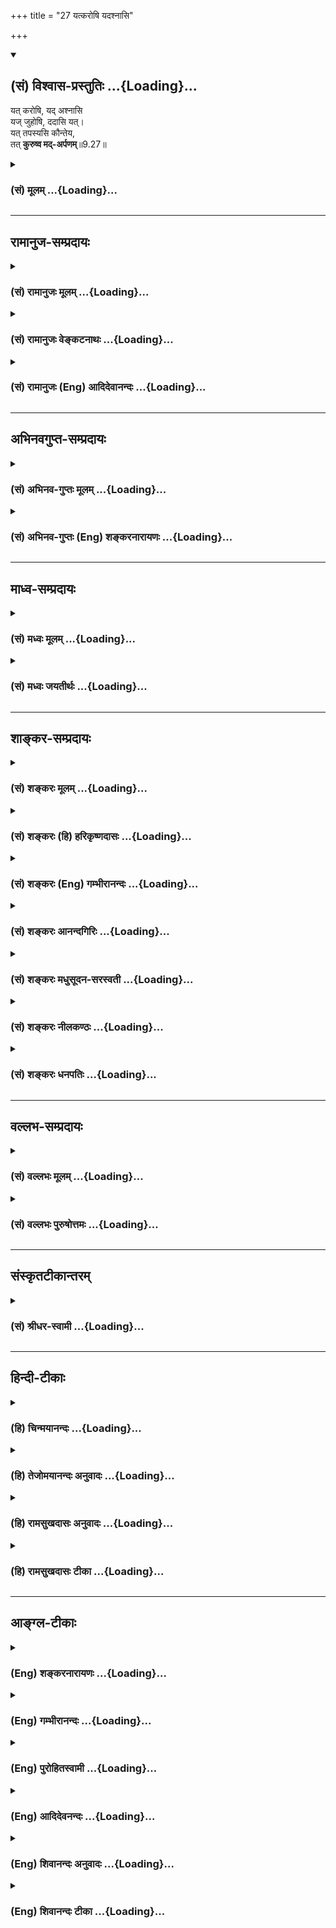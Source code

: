+++
title = "27 यत्करोषि यदश्नासि"

+++
<div class="js_include" newlevelforh1="2" title="(सं) विश्वास-प्रस्तुतिः" unfilled url="/mahAbhAratam/shlokashaH/06-bhIShma-parva/03-bhagavad-gItA-parva/saMskRtam/vishvAsa-prastutiH/09_rAja-vidyA-rAja-guhy/27_yatkaroShi_yadash.md">
<details open><summary><h2>(सं) विश्वास-प्रस्तुतिः ...{Loading}...</h2></summary>

यत् करोषि, यद् अश्नासि  
यज् जुहोषि, ददासि यत्।  
यत् तपस्यसि कौन्तेय,  
तत् **कुरुष्व मद्-अर्पणम्**॥9.27॥
</details>
</div>
<div class="js_include collapsed" newlevelforh1="3" title="(सं) मूलम्" unfilled url="/mahAbhAratam/shlokashaH/06-bhIShma-parva/03-bhagavad-gItA-parva/saMskRtam/mUlam/09_rAja-vidyA-rAja-guhy/27_yatkaroShi_yadash.md">
<details><summary><h3>(सं) मूलम् ...{Loading}...</h3></summary>

यत्करोषि यदश्नासि यज्जुहोषि ददासि यत्।  
यत्तपस्यसि कौन्तेय तत्कुरुष्व मदर्पणम्।।9.27।।
</details>
</div>


_________________
## रामानुज-सम्प्रदायः
<div class="js_include collapsed" newlevelforh1="3" title="(सं) रामानुजः मूलम्" unfilled url="/mahAbhAratam/shlokashaH/06-bhIShma-parva/03-bhagavad-gItA-parva/saMskRtam/rAmAnujaH/mUlam/09_rAja-vidyA-rAja-guhy/27_yatkaroShi_yadash.md">
<details><summary><h3>(सं) रामानुजः मूलम् ...{Loading}...</h3></summary>

।।9.27।।**यत्** देहयात्रादिशेषभूतं लौकिकं कर्म **करोषि;** **यत् च**
देहधारणाय **अश्नासि; यत्** च वैदिकं होमदानतपःप्रभृति नित्यनैमित्तिकं
कर्म करोषि; **तत्** सर्वं **मदर्पणं कुरुष्व।** अर्प्यत इति अर्पणम्;
सर्वस्य लौकिकस्य वैदिकस्य च कर्मणः कर्तृत्वं भोक्तृत्वं आराध्यत्वं च यथा
मयि सर्वं समर्पितं भवति तथा कुरु। एतद् उक्तं भवति -- यागदानादिषु
आराध्यतया प्रतीयमानानां देवादीनां कर्मकर्तुः भोक्तुः तव च मदीयतया
मत्संकल्पायत्तस्वरूपस्थितिप्रवृत्तितया च मयि एव परमशेषिणि परमकर्तरि
त्वां च कर्तारं भोक्तारम् आराधकम् आराध्यं च देवताजातम् आराधनं च
क्रियाजातं सर्वं समर्पय। तव मन्नियाम्यतापूर्वकमच्छेषतैकरसताम् आराध्यादेः
च एतत्स्वभावकगर्भताम् अत्यर्थप्रीतियुक्तः अनुसंधत्स्व इति।

</details>
</div>
<div class="js_include collapsed" newlevelforh1="3" title="(सं) रामानुजः वेङ्कटनाथः" unfilled url="/mahAbhAratam/shlokashaH/06-bhIShma-parva/03-bhagavad-gItA-parva/saMskRtam/rAmAnujaH/venkaTanAthaH/09_rAja-vidyA-rAja-guhy/27_yatkaroShi_yadash.md">
<details><summary><h3>(सं) रामानुजः वेङ्कटनाथः ...{Loading}...</h3></summary>

  
  
।।9.27।। उक्तार्थफलितपरतया उत्तरश्लोकस्य सङ्गतिमाह -- यस्मादिति।
महात्मनां विशेष उक्तः अथ तत्परिगृहीतं भक्तियोगं वक्तुं तदङ्गभूत
बुद्धिविशेषमनुशास्तीत्यभिप्रायेणइत्थं कुर्वित्युक्तम्। यत्करोषि इति
श्लोकेन स्वभावार्थशास्त्रप्राप्तसर्वकर्मसमर्पणविषयमन्त्रविशेषोऽपि
स्मारितः। इममेव च श्लोकंयत्करोमि इत्युपक्रम्यभगवन् इति
सम्बुद्ध्यात्वदर्पणम् इत्युक्तं मन्त्रमेव केचिदनुसन्दधते। तत्रयत्करोषि
इत्येतद्गोबलीवर्दन्यायात्संकुचितं
स्वभावप्राप्तविषयमित्याहयद्देहेति। अश्नासि
इत्येतदर्यप्राप्तवर्गोपलक्षणमित्यभिप्रायेणाहयच्च
देहधारणायाश्नासीति। यज्जुहोषि इत्यादेः
शास्त्रप्राप्तसमस्तोपलक्षणत्वमुपलक्षणीयसङ्ग्राहकाकारं च दर्शयतियच्च
वैदिकमिति। अत्र यच्छब्दाः सर्वे क्रियाविशेषाः। अर्पणशब्दस्य भाववाचित्वे
व्यधिकरणबहुव्रीहिक्लेशात्तत्पुरुषत्वौपयिककर्मप्रत्ययान्ततां
व्युत्पादयतिअर्प्यत इत्यर्पणमिति। कृत्यल्युटो बहुलम् \[अष्टा.3।3।113\]
इति कर्मणि ल्युट्। मय्यर्पितं कुरुष्वेति शब्दार्थः। अन्यत्र स्थितस्य
स्थायिनः ततोऽन्यस्मिन्निवेशनं हि समर्पणम् तच्चात्र क्षणिके कर्मणि कथं
इत्यत्राहसर्वस्येति। ननु जीवस्यैव कर्तृत्वं भोक्तृत्वं चकर्ता
शास्त्रार्थवत्त्वात् \[ब्र.सू.2।3।33\] इत्यधिकरणे स्थापितम् इन्द्रादीनां
चाराध्यत्वं श्रुतम् तथा च देवताभेदो मीमांसितः अतन्निष्ठस्य
तन्निष्ठत्वानुसन्धाने भ्रान्तिरेव स्यात्; तत्कथमीश्वरे तत्समर्पणं
इत्यत्राहएतदुक्तमिति। परमकर्तरीति -- परात्तु तच्छ्रुतेः \[ब्र.सू.2।3।41\]
इत्यधिकरणार्थः स्मारितः। कर्तारं भोक्तारमाराधकमिति क्रियायास्तत्फलस्य
तत्प्रदातॄणां चेति शेषः। ,परमकर्तृत्वात्कर्तृत्वसमर्पणम्
परमशेषित्वादाराध्यत्वादिसमर्पणम्। कर्तृत्वादौ त्वयि समर्पिते
साक्षात्कर्तर्याराध्यविशेषणभूतेन्द्रादौ च किमनुसन्धेयं इति शङ्कायां
समर्पणं शिक्षयतितवेति। भक्तिप्रकरणात्प्रीतियुक्तत्वोक्तिः।  
  

</details>
</div>
<div class="js_include collapsed" newlevelforh1="3" title="(सं) रामानुजः (Eng) आदिदेवानन्दः" unfilled url="/mahAbhAratam/shlokashaH/06-bhIShma-parva/03-bhagavad-gItA-parva/saMskRtam/rAmAnujaH/english/AdidevAnandaH/09_rAja-vidyA-rAja-guhy/27_yatkaroShi_yadash.md">
<details><summary><h3>(सं) रामानुजः (Eng) आदिदेवानन्दः ...{Loading}...</h3></summary>

9.27 Whatsoever worldly work you do for the sustenance of the body,
whatsoever you set aside for the sustenance of the body, whatsoever Vedic acts, obligatory and occasional, like offerings, charity and austerity you practise - do all that as an offering to Me. 'Arpana' is offering. Do all acts, secular and Vedic, as if the doer, the enjoyer and the worshipped were all offerings to Me. The import is this: The divinities etc., who are the objects of sacrificial worship, charities etc., and you, the agent and experiencer - all belong to Me and have their essence, existence and actions dependent on Me. Thus only to Me,
the supreme Principal (Sesi) and supreme agent, offer everything -
yourself as the agent, experiencer and worshipper, all the host of divinities who are the object of worship and the sum of actions constituting the worship. Actuated by overwhelming love, contemplate yourself and other factors such as the objects of worship, as dependent on Me as My Sesas, and hence as of a nature that finds delight only in subservience to Me.

</details>
</div>


_________________
## अभिनवगुप्त-सम्प्रदायः
<div class="js_include collapsed" newlevelforh1="3" title="(सं) अभिनव-गुप्तः मूलम्" unfilled url="/mahAbhAratam/shlokashaH/06-bhIShma-parva/03-bhagavad-gItA-parva/saMskRtam/abhinava-guptaH/mUlam/09_rAja-vidyA-rAja-guhy/27_yatkaroShi_yadash.md">
<details><summary><h3>(सं) अभिनव-गुप्तः मूलम् ...{Loading}...</h3></summary>

।।9.27 -- 9.28।। यदपि अन्यत् कर्म; तदपि महेश्वरस्वात्मार्चनरूपं; तस्यैव
सर्वत्रोद्देशात् इत्याह -- यत् करोषीति। शुभाशुभेति। देवतान्तरयाजिनो यतो
मितमनोरथाः फलं लघयन्ति; अतस्त्वं सर्वं प्रागुक्तोपदेशक्रमेण मदर्पणं
मन्मयत्वेन भावन +++(S omits मन्मयत्वेन भावनम्)+++ कुरु। एष एव च संन्यासयोग इति
विस्तीर्णं विस्पष्टप्रायं पुरस्तादेव।

</details>
</div>
<div class="js_include collapsed" newlevelforh1="3" title="(सं) अभिनव-गुप्तः (Eng) शङ्करनारायणः" unfilled url="/mahAbhAratam/shlokashaH/06-bhIShma-parva/03-bhagavad-gItA-parva/saMskRtam/abhinava-guptaH/english/shankaranArAyaNaH/09_rAja-vidyA-rAja-guhy/27_yatkaroShi_yadash.md">
<details><summary><h3>(सं) अभिनव-गुप्तः (Eng) शङ्करनारायणः ...{Loading}...</h3></summary>

9.27 See Comment under 9.28

</details>
</div>


_________________
## माध्व-सम्प्रदायः
<div class="js_include collapsed" newlevelforh1="3" title="(सं) मध्वः मूलम्" unfilled url="/mahAbhAratam/shlokashaH/06-bhIShma-parva/03-bhagavad-gItA-parva/saMskRtam/madhvaH/mUlam/09_rAja-vidyA-rAja-guhy/27_yatkaroShi_yadash.md">
<details><summary><h3>(सं) मध्वः मूलम् ...{Loading}...</h3></summary>

।।9.27।। अतो यत्करोषि।

</details>
</div>
<div class="js_include collapsed" newlevelforh1="3" title="(सं) मध्वः जयतीर्थः" unfilled url="/mahAbhAratam/shlokashaH/06-bhIShma-parva/03-bhagavad-gItA-parva/saMskRtam/madhvaH/jayatIrthaH/09_rAja-vidyA-rAja-guhy/27_yatkaroShi_yadash.md">
<details><summary><h3>(सं) मध्वः जयतीर्थः ...{Loading}...</h3></summary>

।।9.27।। आत्मनो गोविन्दस्यासाधनानादरस्य
पूर्वमेवोक्तत्वाद्व्यर्थमुत्तरमित्यत आह -- **अत** इति। सामान्यमुक्त्वा
विशेषे निगमनमेतदिति भावः।

</details>
</div>


_________________
## शाङ्कर-सम्प्रदायः
<div class="js_include collapsed" newlevelforh1="3" title="(सं) शङ्करः मूलम्" unfilled url="/mahAbhAratam/shlokashaH/06-bhIShma-parva/03-bhagavad-gItA-parva/saMskRtam/shankaraH/mUlam/09_rAja-vidyA-rAja-guhy/27_yatkaroShi_yadash.md">
<details><summary><h3>(सं) शङ्करः मूलम् ...{Loading}...</h3></summary>

।।9.27।। --,**यत् करोषि** स्वतः प्राप्तम्; **यत् अश्नासि; यच्च जुहोषि**
हवनं निर्वर्तयसि श्रौतं स्मार्तं वा; **यत् ददासि** प्रयच्छसि
ब्राह्मणादिभ्यः हिरण्यान्नाज्यादि; यत् **तपस्यसि** तपः चरसि **कौन्तेय;
तत्** कुरुष्व **मदर्पणं** मत्समर्पणम्।। एवं कुर्वतः तव यत् भवति; तत्
श्रृणु --,

</details>
</div>
<div class="js_include collapsed" newlevelforh1="3" title="(सं) शङ्करः (हि) हरिकृष्णदासः" unfilled url="/mahAbhAratam/shlokashaH/06-bhIShma-parva/03-bhagavad-gItA-parva/saMskRtam/shankaraH/hindI/harikRShNadAsaH/09_rAja-vidyA-rAja-guhy/27_yatkaroShi_yadash.md">
<details><summary><h3>(सं) शङ्करः (हि) हरिकृष्णदासः ...{Loading}...</h3></summary>

।।9.27।। क्योंकि यह बात है; इसलिये --, हे कुन्तीपुत्र तू जो कुछ भी
स्वतःप्राप्त कर्म करता है; जो खाता; जो कुछ श्रौत या स्मार्त यज्ञरूप हवन
करता है; जो कुछ सुवर्ण; अन्न; घृतादि वस्तु ब्राह्मणादि सत्पात्रोंको दान
देता है और जो कुछ तपका आचरण करता है; वह सब मेरे समर्पण कर।

</details>
</div>
<div class="js_include collapsed" newlevelforh1="3" title="(सं) शङ्करः (Eng) गम्भीरानन्दः" unfilled url="/mahAbhAratam/shlokashaH/06-bhIShma-parva/03-bhagavad-gItA-parva/saMskRtam/shankaraH/english/gambhIrAnandaH/09_rAja-vidyA-rAja-guhy/27_yatkaroShi_yadash.md">
<details><summary><h3>(सं) शङ्करः (Eng) गम्भीरानन्दः ...{Loading}...</h3></summary>

9.27 O son of Kunti, yat-karosi, whatever you do, what comes
spontaneously; \[Actions such as walking etc. that are spontaneous,not
injunctions of the scriptures.\] yad-asnasi, whatever you eat; and
yat-juhosi, whatever you offer as a sacrifice, whatever sacrifices you
perform-be it prescribed by the Vedas or by the Smrtis; yatadadasi,
whatever you give-gold, food, clarified butter, etc. to Brahmanas and
others; and yat-tapasyasi, whatever austerties you undertake; (all) tat,
that; kurusva madarpanam, you offer to Me. 'Hear what happens to you
when you act thus.'

</details>
</div>
<div class="js_include collapsed" newlevelforh1="3" title="(सं) शङ्करः आनन्दगिरिः" unfilled url="/mahAbhAratam/shlokashaH/06-bhIShma-parva/03-bhagavad-gItA-parva/saMskRtam/shankaraH/AnandagiriH/09_rAja-vidyA-rAja-guhy/27_yatkaroShi_yadash.md">
<details><summary><h3>(सं) शङ्करः आनन्दगिरिः ...{Loading}...</h3></summary>

।।9.27।। तदाराधनस्य सुकरत्वे तदेवावश्यकमित्याह -- **यत इति।** स्वतः
शास्त्रादृते प्राप्तं गमनादीति यावत्। यदश्नासि यं कंचिद्भोगं भुङ्क्षे।
हवनस्य स्वतस्त्वं वारयति **श्रौतमिति।** मत्समर्पणं तत्सर्वं मह्यं
समर्पयेत्यर्थः।

</details>
</div>
<div class="js_include collapsed" newlevelforh1="3" title="(सं) शङ्करः मधुसूदन-सरस्वती" unfilled url="/mahAbhAratam/shlokashaH/06-bhIShma-parva/03-bhagavad-gItA-parva/saMskRtam/shankaraH/madhusUdana-sarasvatI/09_rAja-vidyA-rAja-guhy/27_yatkaroShi_yadash.md">
<details><summary><h3>(सं) शङ्करः मधुसूदन-सरस्वती ...{Loading}...</h3></summary>

।।9.27।। कीदृशं ते भजनं तदाह -- यदिति। यत्करोषि शास्त्रादृतेऽपि
रागात्प्राप्तं गमनादि। यदश्नासि स्वयं तृप्त्यर्थं कर्मसिद्ध्यर्थं वा।
तथा यज्जुहोषि शास्त्रबलान्नित्यमग्निहोत्रादिहोमं निर्वर्तयसि।
श्रौतस्मार्तसर्वहोमोपलक्षणमेतत्। तथा यद्ददासि
अतिथिब्राह्मणादिभ्योऽन्नहिरण्यादि। तथा यत्तपस्यसि
प्रतिसंवत्सरमज्ञातप्रामादिकपापनिवृत्तये चान्द्रायणादि चरसि
उच्छृङ्खलप्रवृत्तिनिरासाय शरीरेन्द्रियसंघातं संयमयसीति वा। एतच्च
सर्वेषां नित्यनैमित्तिककर्मणामुपलक्षणम्। तेन यत्तव
प्राणिस्वभाववशाद्विनापि शास्त्रमवश्यंभावि गमनाशनादि। यच्च
शास्त्रवशादवश्यंभावि होमदानादि। हे कौन्तेय; तत्सर्वं लौकिकं वैदिकं च
कर्मान्येनैव निमित्तेन क्रियमाणं मदर्पणं मय्यर्पितं यथा स्यात्तथा
कुरुष्व। आत्मनेपदेन समर्पकनिष्ठमेव समर्पणफलं नतु मह्यं किंचिदिति
दर्शयति। अवश्यंभाविनां कर्मणां मयि परमगुरौ समर्पणमेव मद्भजनं नतु तदर्थं
पृथग्व्यापारः कश्चित्कर्तव्य इत्यभिप्रायः।

</details>
</div>
<div class="js_include collapsed" newlevelforh1="3" title="(सं) शङ्करः नीलकण्ठः" unfilled url="/mahAbhAratam/shlokashaH/06-bhIShma-parva/03-bhagavad-gItA-parva/saMskRtam/shankaraH/nIlakaNThaH/09_rAja-vidyA-rAja-guhy/27_yatkaroShi_yadash.md">
<details><summary><h3>(सं) शङ्करः नीलकण्ठः ...{Loading}...</h3></summary>

।।9.27।। अतः सर्वं मदर्पणं कुर्वित्याह -- **यदिति।** यत्करोषि गमनादिकं
तद्भगवत एव प्रदक्षिणादिकं करोमीति मत्प्रीत्यर्थमेव तदर्पणं कुर्विति। एवं
वचनादिष्वपि नामकीर्तनादिदृष्ट्या ऊह्यम्।

</details>
</div>
<div class="js_include collapsed" newlevelforh1="3" title="(सं) शङ्करः धनपतिः" unfilled url="/mahAbhAratam/shlokashaH/06-bhIShma-parva/03-bhagavad-gItA-parva/saMskRtam/shankaraH/dhanapatiH/09_rAja-vidyA-rAja-guhy/27_yatkaroShi_yadash.md">
<details><summary><h3>(सं) शङ्करः धनपतिः ...{Loading}...</h3></summary>

।।9.27।। यतः पत्रादिकमपि मक्त्युपहृतं गृह्णामि अतः सर्वमपि कर्म
मय्यार्पितं यथा भवेत्तथा कर्तव्यमिदमेव चातुसुलभं मद्यजनमित्याह। यत्करोषि
यद्रागादाचरसि; यच्चाश्रासि; यच्च जुहोशि श्रोतं स्मार्तं वा हवनं
संपादयसि; यच्च हिरण्यादि ब्राह्मणादिभ्यो ददासि प्रयच्छसि; यत्तपस्यसि
तपश्चरसि; तन्मदर्पणं कुरुष्वेश्वरप्रेरणया तदर्थमेव सर्वं करोमीति
बुद्य्धा मयि वासुतेवेऽर्पितं यथा भवति तथा कुरुष्व
मत्संबन्धित्वात्तवैतदतिसुलभमिति सूचयन्नाह -- कौन्तेयेति। यद्वा यथा
कुन्ती भर्तुराज्ञया भवदादीनिन्द्रादिसङ्गेनोत्पाद्यापि
तत्कर्मसंबन्धवर्जिता तथा त्वमप्येवं कुर्वन् कर्मब्धनैर्मोक्ष्यसे इति
संबोधनस्य गूढाभिप्रायः।

</details>
</div>


_________________
## वल्लभ-सम्प्रदायः
<div class="js_include collapsed" newlevelforh1="3" title="(सं) वल्लभः मूलम्" unfilled url="/mahAbhAratam/shlokashaH/06-bhIShma-parva/03-bhagavad-gItA-parva/saMskRtam/vallabhaH/mUlam/09_rAja-vidyA-rAja-guhy/27_yatkaroShi_yadash.md">
<details><summary><h3>(सं) वल्लभः मूलम् ...{Loading}...</h3></summary>

।।9.27।। तस्मात्त्वमपि भगवत्सेवायामुक्तलक्षणयोगभावाराधनरतात्मा मदर्पितमेव
लौकिकं; वैदिकं नित्यं नैमित्तिकं कर्म कुरु; ततो निर्बन्धपूर्वकं
मत्प्राप्तिरित्याह द्वाभ्याम् -- यत्करोषीति। यदिति लौकिकं धनं
वसनादिसञ्चयनं अश्नासि च यदन्नं लौकिकं
होमदानतपःप्रभृतिनित्यनैमित्तिकभेदेन वैदिकं च यत्कर्म करोषि तन्मदर्पणं
यथा भवति तथा कुरु। ततस्च सर्वदोषनिवृत्तिः। असमर्पितवस्तूनां
तस्माद्वर्जनमाचरेत्। निवेदिभिः समर्प्यैव सर्वं कुर्यादिति स्थितिः।। न मतं
देवदेवस्य सामिभुक्तसमर्पणम्। तस्मादादौ सर्वकार्ये
सर्ववस्तुसमर्पणम्।। दत्तापहरवचनं तथा च सकलं हरे। न ग्राह्यमिति वाक्यं हि
भिन्नमार्गपरं मतम्।। सेवकानां यथा लोके व्यवहारः प्रसिद्ध्यति। तथा कार्यं
समर्प्यैव सर्वेषां ब्रह्मता ततः।। इति भगवन्मुखोक्तभक्तिमार्गसिद्धान्तः।

</details>
</div>
<div class="js_include collapsed" newlevelforh1="3" title="(सं) वल्लभः पुरुषोत्तमः" unfilled url="/mahAbhAratam/shlokashaH/06-bhIShma-parva/03-bhagavad-gItA-parva/saMskRtam/vallabhaH/puruShottamaH/09_rAja-vidyA-rAja-guhy/27_yatkaroShi_yadash.md">
<details><summary><h3>(सं) वल्लभः पुरुषोत्तमः ...{Loading}...</h3></summary>

  
  
।।9.27।। यतोऽहं भक्त्युपहृतमङ्गीकरोम्यतः पूर्वकृतानां कुर्वतां च कर्मणां
फलभोगरूपप्रतिबन्धनिवृत्त्यर्थं तत्सर्वं मदर्पितं कुर्वित्याह --
यत्करोषीति। यत् लौकिकं वैदिकं करोषि; यदश्नासि भुङ्क्षे; यज्जुहोषि
होमं,करोषि; यद्ददासि दानं करोषि; तत्सर्वं मदर्पणं मत्समर्पितं कुरुष्व।
देहादिधर्मान् विवाहपुत्रोत्पत्त्यर्थकामादीन्
निद्राजागरणमूत्रपुरीषादिकाँस्तानपि
भगवत्सेवाद्यर्थप्रतिबन्धाभावार्थविचारेण कुर्यात्; न तु स्वसुखेच्छया। तथा
भोजनादिकमपि तत्र प्रसादजपुष्ट्या सेवार्थबलाप्त्यर्थम्। होमश्च
तद्वियोगजदुःखास्ये (दुःखमुखे)। दानं च तदीयत्वेन द्रव्यशुद्ध्या
भगवद्विनियोगप्रतिबन्धनिवृत्त्यर्थम्। तपश्च भगवतः कारुण्योदयार्थम्।
एवमेतत्सर्वं भगवत्समर्पितं भवति।  
  

</details>
</div>


_________________
## संस्कृतटीकान्तरम्
<div class="js_include collapsed" newlevelforh1="3" title="(सं) श्रीधर-स्वामी" unfilled url="/mahAbhAratam/shlokashaH/06-bhIShma-parva/03-bhagavad-gItA-parva/saMskRtam/shrIdhara-svAmI/09_rAja-vidyA-rAja-guhy/27_yatkaroShi_yadash.md">
<details><summary><h3>(सं) श्रीधर-स्वामी ...{Loading}...</h3></summary>

।।9.27।। नच पत्रपुष्पादिकमपि यज्ञार्थं
पशुसोमादिद्रव्यवन्मदर्थमेवोद्यमैरापाद्य समर्पणीयम्; किं तर्हि **--
यदिति।** स्वभावतो वा शास्त्रतो वा यत्किंचित्कर्म करोषि; तथा यदश्नासि
यज्जुहोषि; यद्ददासि; यत्तपस्यसि तपः करोषि तत्सर्वं मय्यर्पितं यथा
भवत्येवं कुरुष्व।

</details>
</div>


_________________
## हिन्दी-टीकाः
<div class="js_include collapsed" newlevelforh1="3" title="(हि) चिन्मयानन्दः" unfilled url="/mahAbhAratam/shlokashaH/06-bhIShma-parva/03-bhagavad-gItA-parva/hindI/chinmayAnandaH/09_rAja-vidyA-rAja-guhy/27_yatkaroShi_yadash.md">
<details><summary><h3>(हि) चिन्मयानन्दः ...{Loading}...</h3></summary>

।।9.27।। जीवन में सब प्रकार के कर्म करते हुए हम ईश्वरापर्ण की भावना से
रह सकते हैं। सम्पूर्ण गीता में असंख्य बार इस पर बल दिया गया है कि केवल
शारीरिक कर्म की अपेक्षा ईश्वरार्पण की भावना सर्वाधिक महत्व की है और यह
एक ऐसा तथ्य हैं ; जिसका प्राय साधकांे को विस्मरण हो जाता है। शरीर; मन और
बुद्धि के स्तर पर होने वाले विषय ग्रहण और उनके प्रति हमारी प्रतिक्रिया
रूप जितने भी कर्म हैं; उन सबको भक्तिपूर्वक मुझे अर्पण करे। यह मात्र
मानने की बात नहीं हैं और न ही कोई अतिश्योक्ति हैं यह भी नहीं कि इसका
पालन करना मनुष्य के लिए किसी प्रकार से बहुत कठिन हो। एक ही आत्मा ईश्वर;
गुरु और भक्त में और सर्वत्र रम रहा है हम अपने व्यावहारिक जीवन में असंख्य
नाम और रूपों के साथ व्यवहार करते हैं। हम जानते है कि इन सबको धारण करने
के लिए आत्मसत्ता की आवश्यकता है। यदि हम अपने समस्त व्यवहार में इस
आत्मतत्व का स्मरण रख सकें तो वह जगत् के अधिष्ठान का ही स्मरण होगा। यदि
किसी वस्त्र की दुकान्ा में विभिन्न रूप; रंग; बुनावट और कीमतों के सूती
वस्त्र हों तो दुकानदार को सलाह दी जाती हैं कि उसको सदा इस बात का स्मरण
रखना चाहिए कि वह सूती कपड़ों का व्यापार कर रहा हैं। किसी भी समझदार
व्यापारी को यह करना कठिन नहीं हो सकता। वास्तव में देखा जाय तो इस प्रकार
का स्मरण रखना उसके लिए अधिक सुरक्षित और लाभदायक है अन्यथा वह कहीं किसी
कपडे़ का मूल्य ऊनी वस्त्र के हिसाब से अत्यधिक बता देगा अथवा अपने माल को
टाट के बोरे जैसे सस्ते दामों में बेच देगा। यदि किसी स्वर्णकार को यह
स्मरण रखने की सलाह दी जाय कि वह सोने पर कार्य कर रहा हैं; तो वह सलाह
उसके लाभ के लिए ही हैं। जैसे आभूषणों में स्वर्ण और कपडे में सूत हैं वैसे
ही विश्व के सभी नाम और रूपों में आत्मा ही मूल तत्व हैं। जो भक्त अपने
जीवन के समस्त व्यवहार में इस दिव्य तत्त्व का स्मरण रख सकता हैं वही पुरुष
जीवन को वह आदर और सम्मान दे सकता हैं; जिसके योग्य जीवन हैं। यह नियम है
कि जीवन को जो तुम दोगे वही तुम जीवन से पाओगे। तुम हँसोगे तो जीवन हँसेगा
और तुम चिढोगे तो जीवन भी चिढेगा उसके पास आत्मज्ञान से उत्पन्न आदर और
सम्मान के साथ जाओगे; तो जीवन में तुम्हें भी आदर और सम्मान प्राप्त
होगा। समर्पण की भावना से समस्त कर्मों को करने पर न केवल परमात्मा के प्रति
हमारा प्रेम बढ़ता है; बल्कि आदर्श प्रयोजन और दिव्य लक्ष्य के कारण हमारा
जीवन भी पवित्र बन जाता हैं। गीता में अनन्य भाव और सतत आत्मानुसंधान पर
विशेष बल दिया गया है इस श्लोक में हम देख सकते हैं कि एक ऐसे उपाय का
वर्णन किया गया है जिसके पालन से अनजाने ही साधक को ईश्वर का अखण्ड स्मरण
बना रहेगा। इसके लिए कहीं किसी निर्जन सघन वन में या गुप्त गुफाओं में जाने
की आवश्यकता नहीं है इसका पालन तो हम अपने नित्य के कार्य क्षेत्र में ही
कर सकते हैं। इस प्रकार समर्पण की भावना का जीवन जीने से क्या लाभ होगा; उसे
अब बताते हैं।

</details>
</div>
<div class="js_include collapsed" newlevelforh1="3" title="(हि) तेजोमयानन्दः अनुवादः" unfilled url="/mahAbhAratam/shlokashaH/06-bhIShma-parva/03-bhagavad-gItA-parva/hindI/tejomayAnandaH/anuvAdaH/09_rAja-vidyA-rAja-guhy/27_yatkaroShi_yadash.md">
<details><summary><h3>(हि) तेजोमयानन्दः अनुवादः ...{Loading}...</h3></summary>

।।9.27।। हे कौन्तेय ! तुम जो कुछ कर्म करते हो, जो कुछ खाते हो, जो कुछ
हवन करते हो, जो कुछ दान देते हो और जो कुछ तप करते हो, वह सब तुम मुझे
अर्पण करो।।

</details>
</div>
<div class="js_include collapsed" newlevelforh1="3" title="(हि) रामसुखदासः अनुवादः" unfilled url="/mahAbhAratam/shlokashaH/06-bhIShma-parva/03-bhagavad-gItA-parva/hindI/rAmasukhadAsaH/anuvAdaH/09_rAja-vidyA-rAja-guhy/27_yatkaroShi_yadash.md">
<details><summary><h3>(हि) रामसुखदासः अनुवादः ...{Loading}...</h3></summary>

।।9.27।। हे कुन्तीपुत्र ! तू जो कुछ करता है, जो कुछ खाता है, जो कुछ यज्ञ
करता है, जो कुछ दान देता है और जो कुछ तप करता है, वह सब मेरे अर्पण कर
दे।

</details>
</div>
<div class="js_include collapsed" newlevelforh1="3" title="(हि) रामसुखदासः टीका" unfilled url="/mahAbhAratam/shlokashaH/06-bhIShma-parva/03-bhagavad-gItA-parva/hindI/rAmasukhadAsaH/TIkA/09_rAja-vidyA-rAja-guhy/27_yatkaroShi_yadash.md">
<details><summary><h3>(हि) रामसुखदासः टीका ...{Loading}...</h3></summary>

।।9.27।।***व्याख्या--***भगवान्का यह नियम है कि जो जैसे मेरी शरण लेते
हैं, मैं वैसे ही उनको आश्रय देता हूँ (गीता 4। 11)। जो भक्त अपनी वस्तु
मेरे अर्पण करता है, मैं उसे अपनी वस्तु देता हूँ। भक्त तो सीमित ही वस्तु
देता है, पर मैं अनन्त गुणा करके देता हूँ। परन्तु जो अपने-आपको ही मुझे दे
देता है, मैं अपनेआपको उसे दे देता हूँ। वास्तवमें मैंने अपने-आपको
संसारमात्रको दे रखा है (गीता 9। 4), और सबको सब कुछ करनेकी स्वतन्त्रता दे
रखी है। अगर मनुष्य मेरी दी हुई स्वतन्त्रताको मेरे अर्पण कर देता है, तो
मैं भी अपनी स्वतन्त्रताको उसके अर्पण कर देता हूँ अर्थात् मैं उसके अधीन
हो जाता हूँ। इसलिये यहाँ भगवान् उस स्वतन्त्रताको अपने अर्पण करनेके लिये
अर्जुनसे कहते हैं। \]

</details>
</div>


_________________
## आङ्ग्ल-टीकाः
<div class="js_include collapsed" newlevelforh1="3" title="(Eng) शङ्करनारायणः" unfilled url="/mahAbhAratam/shlokashaH/06-bhIShma-parva/03-bhagavad-gItA-parva/english/shankaranArAyaNaH/09_rAja-vidyA-rAja-guhy/27_yatkaroShi_yadash.md">
<details><summary><h3>(Eng) शङ्करनारायणः ...{Loading}...</h3></summary>

9.27. Whatever you do, whatever you eat, whatever oblation you offer,
whatever gift you make and what-ever austerity you perform, O son of Kunti, do that as an offering to Me.

</details>
</div>
<div class="js_include collapsed" newlevelforh1="3" title="(Eng) गम्भीरानन्दः" unfilled url="/mahAbhAratam/shlokashaH/06-bhIShma-parva/03-bhagavad-gItA-parva/english/gambhIrAnandaH/09_rAja-vidyA-rAja-guhy/27_yatkaroShi_yadash.md">
<details><summary><h3>(Eng) गम्भीरानन्दः ...{Loading}...</h3></summary>

9.27 O son of Kunti, whatever you do, whatever you eat, whatever you offer as a sacrifice, whatever you give and whatever austerities you undertake, (all) that you offer to Me.

</details>
</div>
<div class="js_include collapsed" newlevelforh1="3" title="(Eng) पुरोहितस्वामी" unfilled url="/mahAbhAratam/shlokashaH/06-bhIShma-parva/03-bhagavad-gItA-parva/english/purohitasvAmI/09_rAja-vidyA-rAja-guhy/27_yatkaroShi_yadash.md">
<details><summary><h3>(Eng) पुरोहितस्वामी ...{Loading}...</h3></summary>

9.27 Whatever thou doest, whatever thou dost eat, whatever thou dost sacrifice and give, whatever austerities thou practisest, do all as an offering to Me.

</details>
</div>
<div class="js_include collapsed" newlevelforh1="3" title="(Eng) आदिदेवनन्दः" unfilled url="/mahAbhAratam/shlokashaH/06-bhIShma-parva/03-bhagavad-gItA-parva/english/AdidevanandaH/09_rAja-vidyA-rAja-guhy/27_yatkaroShi_yadash.md">
<details><summary><h3>(Eng) आदिदेवनन्दः ...{Loading}...</h3></summary>

9.27 Whatsoever you do, whatsoever you eat, whatsoever you offer,
whatsoever you give away, whatsoever austerity you practise, O Arjuna,
do that as an offering to Me.

</details>
</div>
<div class="js_include collapsed" newlevelforh1="3" title="(Eng) शिवानन्दः अनुवादः" unfilled url="/mahAbhAratam/shlokashaH/06-bhIShma-parva/03-bhagavad-gItA-parva/english/shivAnandaH/anuvAdaH/09_rAja-vidyA-rAja-guhy/27_yatkaroShi_yadash.md">
<details><summary><h3>(Eng) शिवानन्दः अनुवादः ...{Loading}...</h3></summary>

9.27 Whatever thou doest, whatever thou eatest, whatever thou offerest in sacrifice, whatever thou givest, whatever thou practisest as austerity, O Arjuna, do it as an offering unto Me.

</details>
</div>
<div class="js_include collapsed" newlevelforh1="3" title="(Eng) शिवानन्दः टीका" unfilled url="/mahAbhAratam/shlokashaH/06-bhIShma-parva/03-bhagavad-gItA-parva/english/shivAnandaH/TIkA/09_rAja-vidyA-rAja-guhy/27_yatkaroShi_yadash.md">
<details><summary><h3>(Eng) शिवानन्दः टीका ...{Loading}...</h3></summary>

9.27 यत् whatever; करोषि thou doest; यत् whatever; अश्नासि thou eatest;
यत् whatever; जुहोषि thou offerest in sacrifice; ददासि thou givest; यत्
whatever; यत् whatever; तपस्यसि thou practisest as austerity; कौन्तेय O Kaunteya; तत् that; कुरुष्व do; मदर्पणम् offering unto Me.Commentary Consecrate all acts to the Lord. Then you will be freed from the bondage of Karma. You will have freedom in action. He who tries to live in the spirit of this verse will be able to do selfsurrender unto the Lord.
Gradually he ascends the spiritual path step by step. His greedy nature is slowly dissolved now. He always gives. He is not eager to take. His whole life with all its actions; thoughts and feelings; is dedicated to the service of the Lord eventually. He lives for the Lord only. He works for the Lord only. There is not a bit of egoism now. His whole nature is transformed into divinity. When actions are dedicated to the Lord; there is no rirth for you. This is the simplest method of Yoga. Do not waste your time any longer. Take it up from today.All actions; all results and all rewards will go to the Lord. There is no separte living for the individual. Just as the river joins the sea abandoning its own name and form so also the individual soul joins the Supreme Soul giving up his own name and form; his own egoistic desires and egoism. The individual will has become one with the cosmic will.Whatever thou doest of thy own sweet will; whatever thou offerest in sacrifice as enjoined in the scriptures; whatever thou givest -- such things as gold; rice; ghee;
clothes; etc.; to the Brahmins and others -- whatever austerity such as the ChandrayanaVrata (to destroy sin); control of the senses; etc.; thou doest; do thou all these as an offering unto Me. (Cf.V.32XII.6and8)Now listen to what you will gain by doing thus.

</details>
</div>
